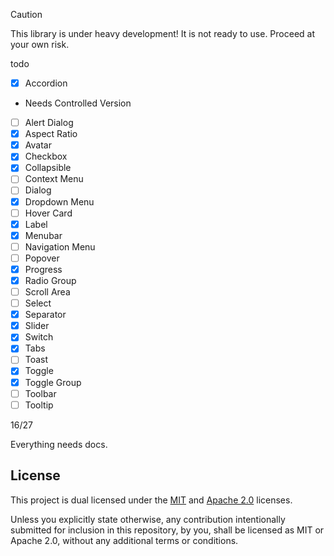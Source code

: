 > [!CAUTION]
> This library is under heavy development! It is not ready to use. Proceed at your own risk.


todo


- [x] Accordion
 - Needs Controlled Version
- [ ] Alert Dialog
- [x] Aspect Ratio
- [x] Avatar
- [x] Checkbox
- [x] Collapsible
- [ ] Context Menu 
- [ ] Dialog
- [x] Dropdown Menu
- [ ] Hover Card
- [x] Label
- [x] Menubar
- [ ] Navigation Menu
- [ ] Popover
- [x] Progress
- [x] Radio Group
- [ ] Scroll Area
- [ ] Select
- [x] Separator
- [x] Slider
- [x] Switch
- [x] Tabs
- [ ] Toast
- [x] Toggle
- [x] Toggle Group
- [ ] Toolbar
- [ ] Tooltip

16/27

Everything needs docs.


## License
This project is dual licensed under the [MIT](./LICENSE-MIT) and [Apache 2.0](./LICENSE-APACHE) licenses.

Unless you explicitly state otherwise, any contribution intentionally submitted for inclusion in this repository, by you, shall be licensed as MIT or Apache 2.0, without any additional terms or conditions.

